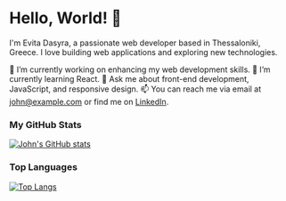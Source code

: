 # Hello, World! 👋

I'm Evita Dasyra, a passionate web developer based in Thessaloniki, Greece. I love building web applications and exploring new technologies.

🔭 I’m currently working on enhancing my web development skills.
🌱 I’m currently learning React.
💬 Ask me about front-end development, JavaScript, and responsive design.
📫 You can reach me via email at john@example.com or find me on [LinkedIn](https://www.linkedin.com/in/johndoe).

### My GitHub Stats

[![John's GitHub stats](https://github-readme-stats.vercel.app/api?username=evitadasy&show_icons=true)](https://github.com/evitadasy)

### Top Languages

[![Top Langs](https://github-readme-stats.vercel.app/api/top-langs/?username=evitadasy)](https://github.com/evitadasy/github-readme-stats)
